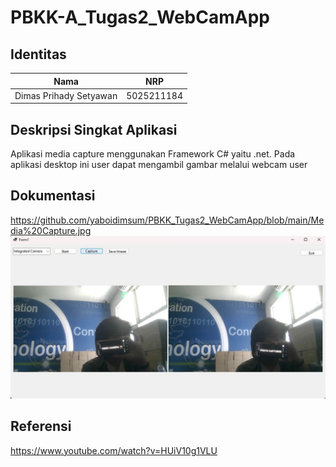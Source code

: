 # PBKK-A_Tugas2_WebCamApp

## Identitas
| Nama | NRP |
|------------------|-----|
| Dimas Prihady Setyawan | 5025211184 |

## Deskripsi Singkat Aplikasi
Aplikasi media capture menggunakan Framework C# yaitu .net. Pada aplikasi desktop ini user dapat mengambil gambar melalui webcam user

## Dokumentasi
https://github.com/yaboidimsum/PBKK_Tugas2_WebCamApp/blob/main/Media%20Capture.jpg
<img alt="image" src="https://github.com/yaboidimsum/PBKK_Tugas2_WebCamApp/blob/main/Media%20Capture.jpg">

## Referensi
https://www.youtube.com/watch?v=HUiV10g1VLU
